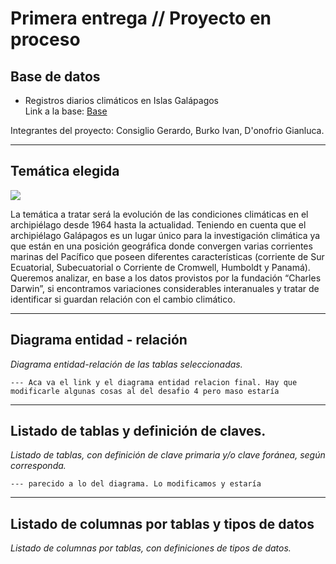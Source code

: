 # Primera entrega // Proyecto en proceso
## Base de datos
- Registros diarios climáticos en Islas Galápagos <br>
Link a la base: 
<a href="https://drive.google.com/drive/folders/1oZDfXZPnu-UuAa1T_SG9Qa7yRF8EMy75?usp=sharing">Base</a>



Integrantes del proyecto: Consiglio Gerardo, Burko Ivan, D'onofrio Gianluca.
<hr>

## Temática elegida

<img src="https://media.a24.com/p/98cb7616c3563e3b8c0f87a058335f7f/adjuntos/296/imagenes/008/118/0008118776/1200x675/smart/donde-quedan-las-islas-galapagos.jpeg">

La temática a tratar será la evolución de las condiciones climáticas en el archipiélago desde 1964 hasta la actualidad. Teniendo en cuenta que el archipiélago Galápagos es un lugar único para la investigación climática ya que están en una posición geográfica donde convergen varias corrientes marinas del Pacífico que poseen diferentes características (corriente de Sur Ecuatorial, Subecuatorial o Corriente de Cromwell, Humboldt y Panamá).
Queremos analizar, en base a los datos provistos por la fundación “Charles Darwin”, si encontramos variaciones considerables interanuales y tratar de identificar si guardan relación con el cambio climático. 

<hr>

## Diagrama entidad - relación <br>
<i> Diagrama entidad-relación de las tablas seleccionadas. </i>


    --- Aca va el link y el diagrama entidad relacion final. Hay que modificarle algunas cosas al del desafio 4 pero maso estaría 


<hr>

## Listado de tablas y definición de claves.
<i> Listado de tablas, con definición de clave primaria y/o clave foránea, según corresponda.
 </i>

    --- parecido a lo del diagrama. Lo modificamos y estaría 
    
 
<hr>

## Listado de columnas por tablas y tipos de datos
<i> Listado de columnas por tablas, con definiciones de tipos de datos.  </i>